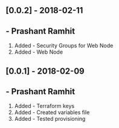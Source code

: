 ## [0.0.2] - 2018-02-11
## - Prashant Ramhit
1. Added - Security Groups for Web Node 
2. Added - Web Node


## [0.0.1] - 2018-02-09
## - Prashant Ramhit
1. Added - Terraform keys 
2. Added - Created variables file
3. Added - Tested provisioning

